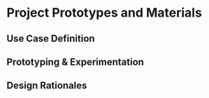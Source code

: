 # Project Prototypes and Materials

## Use Case Definition

## Prototyping & Experimentation

## Design Rationales
